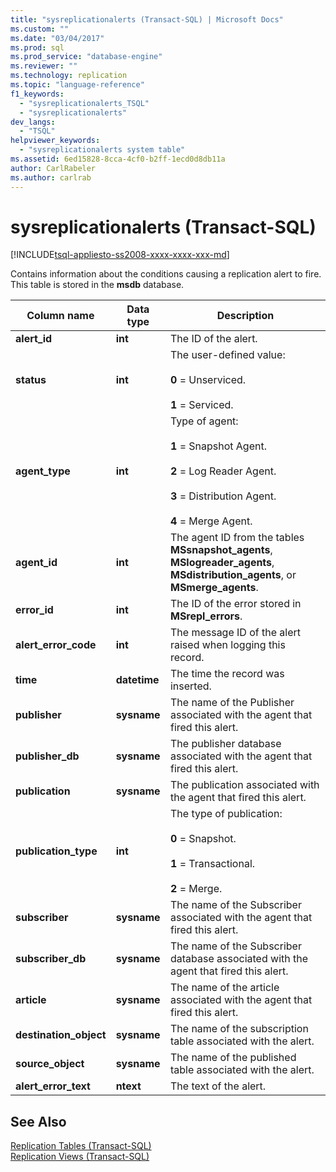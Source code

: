 ```yaml
---
title: "sysreplicationalerts (Transact-SQL) | Microsoft Docs"
ms.custom: ""
ms.date: "03/04/2017"
ms.prod: sql
ms.prod_service: "database-engine"
ms.reviewer: ""
ms.technology: replication
ms.topic: "language-reference"
f1_keywords: 
  - "sysreplicationalerts_TSQL"
  - "sysreplicationalerts"
dev_langs: 
  - "TSQL"
helpviewer_keywords: 
  - "sysreplicationalerts system table"
ms.assetid: 6ed15828-8cca-4cf0-b2ff-1ecd0d8db11a
author: CarlRabeler
ms.author: carlrab
---
```

# sysreplicationalerts (Transact-SQL)
[!INCLUDE[tsql-appliesto-ss2008-xxxx-xxxx-xxx-md](../../includes/tsql-appliesto-ss2008-xxxx-xxxx-xxx-md.md)]

  Contains information about the conditions causing a replication alert to fire. This table is stored in the **msdb** database.  
  
|Column name|Data type|Description|  
|-----------------|---------------|-----------------|  
|**alert_id**|**int**|The ID of the alert.|  
|**status**|**int**|The user-defined value:<br /><br /> **0** = Unserviced.<br /><br /> **1** = Serviced.|  
|**agent_type**|**int**|Type of agent:<br /><br /> **1** = Snapshot Agent.<br /><br /> **2** = Log Reader Agent.<br /><br /> **3** = Distribution Agent.<br /><br /> **4** = Merge Agent.|  
|**agent_id**|**int**|The agent ID from the tables **MSsnapshot_agents**, **MSlogreader_agents**, **MSdistribution_agents**, or **MSmerge_agents**.|  
|**error_id**|**int**|The ID of the error stored in **MSrepl_errors**.|  
|**alert_error_code**|**int**|The message ID of the alert raised when logging this record.|  
|**time**|**datetime**|The time the record was inserted.|  
|**publisher**|**sysname**|The name of the Publisher associated with the agent that fired this alert.|  
|**publisher_db**|**sysname**|The publisher database associated with the agent that fired this alert.|  
|**publication**|**sysname**|The publication associated with the agent that fired this alert.|  
|**publication_type**|**int**|The type of publication:<br /><br /> **0** = Snapshot.<br /><br /> **1** = Transactional.<br /><br /> **2** = Merge.|  
|**subscriber**|**sysname**|The name of the Subscriber associated with the agent that fired this alert.|  
|**subscriber_db**|**sysname**|The name of the Subscriber database associated with the agent that fired this alert.|  
|**article**|**sysname**|The name of the article associated with the agent that fired this alert.|  
|**destination_object**|**sysname**|The name of the subscription table associated with the alert.|  
|**source_object**|**sysname**|The name of the published table associated with the alert.|  
|**alert_error_text**|**ntext**|The text of the alert.|  
  
## See Also  
 [Replication Tables &#40;Transact-SQL&#41;](../../relational-databases/system-tables/replication-tables-transact-sql.md)   
 [Replication Views &#40;Transact-SQL&#41;](../../relational-databases/system-views/replication-views-transact-sql.md)  
  
  
